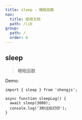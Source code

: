 ```yaml
---
title: sleep - 睡眠函数
nav:
  title: 使用文档
  path: /lib
group:
  path: /
  order: 8
---
```


## sleep

> 睡眠函数

Demo:

```tsx | pure
import { sleep } from 'shengjs';

async function sleepLog() {
  await sleep(3000);
  console.log('3秒过后打印');
}
```
